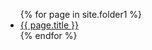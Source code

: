 <ul>
  {% for page in site.folder1 %}
    <li>
      <a href="{{ page.url | relative_url }}">{{ page.title }}</a>
    </li>
  {% endfor %}
</ul>
